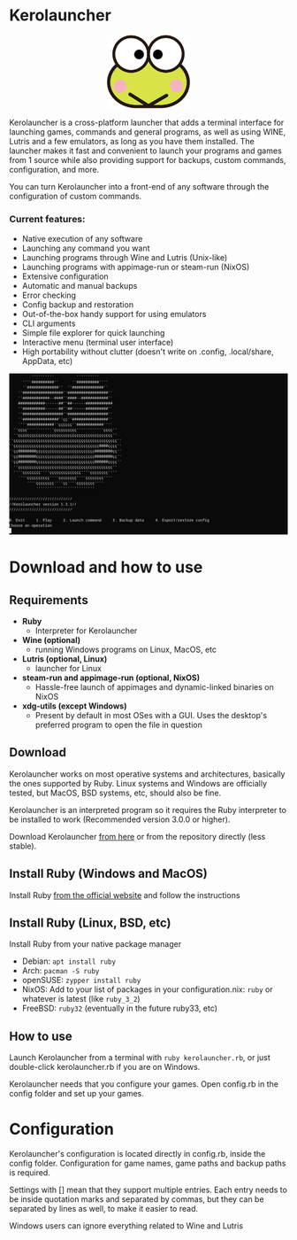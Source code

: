# Kerolauncher

<p align="center">
<img src="keroppi.svg" width="150" />
</p>

Kerolauncher is a cross-platform launcher that adds a terminal interface for launching games, commands and general programs, as well as using WINE, Lutris and a few emulators, as long as you have them installed. The launcher makes it fast and convenient to launch your programs and games from 1 source while also providing support for backups, custom commands, configuration, and more.

You can turn Kerolauncher into a front-end of any software through the configuration of custom commands.

### Current features:
* Native execution of any software
* Launching any command you want
* Launching programs through Wine and Lutris (Unix-like)
* Launching programs with appimage-run or steam-run (NixOS)
* Extensive configuration
* Automatic and manual backups
* Error checking
* Config backup and restoration
* Out-of-the-box handy support for using emulators
* CLI arguments
* Simple file explorer for quick launching
* Interactive menu (terminal user interface)
* High portability without clutter (doesn't write on .config, .local/share, AppData, etc)

<p align="center">
<img src="screenshot.png" width="600" />
</p>

# Download and how to use
## Requirements
* **Ruby**
  - Interpreter for Kerolauncher
* **Wine (optional)**
  - running Windows programs on Linux, MacOS, etc
* **Lutris (optional, Linux)**
  - launcher for Linux
* **steam-run and appimage-run (optional, NixOS)**
  - Hassle-free launch of appimages and dynamic-linked binaries on NixOS
* **xdg-utils (except Windows)**
  - Present by default in most OSes with a GUI. Uses the desktop's preferred program to open the file in question

## Download
Kerolauncher works on most operative systems and architectures, basically the ones supported by Ruby. Linux systems and Windows are officially tested, but MacOS, BSD systems, etc, should also be fine.

Kerolauncher is an interpreted program so it requires the Ruby interpreter to be installed to work (Recommended version 3.0.0 or higher).

Download Kerolauncher [from here](https://github.com/spacebanana420/Kerolauncher/releases) or from the repository directly (less stable).

## Install Ruby (Windows and MacOS)
Install Ruby [from the official website](https://www.ruby-lang.org/en/) and follow the instructions

## Install Ruby (Linux, BSD, etc)
Install Ruby from your native package manager

* Debian: ```apt install ruby```
* Arch: ```pacman -S ruby```
* openSUSE: ```zypper install ruby```
* NixOS: Add to your list of packages in your configuration.nix: ```ruby``` or whatever is latest (like ```ruby_3_2```)
* FreeBSD: ```ruby32``` (eventually in the future ruby33, etc)

## How to use
Launch Kerolauncher from a terminal with ```ruby kerolauncher.rb```, or just double-click kerolauncher.rb if you are on Windows.

Kerolauncher needs that you configure your games. Open config.rb in the config folder and set up your games.

# Configuration
Kerolauncher's configuration is located directly in config.rb, inside the config folder. Configuration for game names, game paths and backup paths is required.

Settings with [] mean that they support multiple entries. Each entry needs to be inside quotation marks and separated by commas, but they can be separated by lines as well, to make it easier to read.

Windows users can ignore everything related to Wine and Lutris
